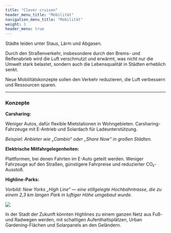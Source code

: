 ```yaml
---
title: "Clever cruisen"
header_menu_title: "Mobilität"
navigation_menu_title: "Mobilität"
weight: 3
header_menu: true
---
```


Städte leiden unter Staus, Lärm und Abgasen.

Durch den Straßenverkehr, insbesondere durch den Brems- und Reifenabrieb wird die Luft verschmutzt und erwärmt,
was nicht nur die Umwelt stark belastet, sondern auch die Lebensqualität in Städten erheblich senkt.

Neue Mobilitätskonzepte sollen den Verkehr reduzieren, die Luft verbessern und Ressourcen sparen.

---

### Konzepte

**Carsharing:**

Weniger Autos, dafür flexible Mietstationen in Wohngebieten.
Carsharing-Fahrzeuge mit E-Antrieb und Solardach für Ladeunterstützung.

*Beispiel: Anbieter wie „Cambio“ oder „Share Now“ in großen Städten.*

**Elektrische Mitfahrgelegenheiten:**

Plattformen, bei denen Fahrten im E-Auto geteilt werden.
Weniger Fahrzeuge auf den Straßen, günstigere Fahrpreise und reduzierter CO₂-Ausstoß.

**Highline-Parks:**

*Vorbild: New Yorks „High Line“ — eine stillgelegte Hochbahntrasse, die zu einem 2,3 km langen Park in luftiger Höhe umgebaut wurde.*

![](/images/parken.png)

In der Stadt der Zukunft könnten Highlines zu einem ganzen Netz aus Fuß- und Radwegen werden, mit schattigen Aufenthaltsplätzen, Urban Gardening-Flächen und Solarpanels an den Geländern.


